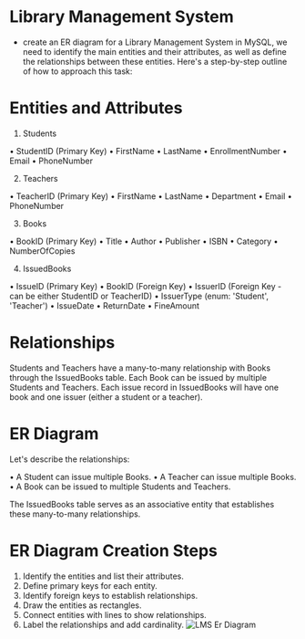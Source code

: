 # Library Management System

 * create an ER diagram for a Library Management System in MySQL, we need to identify the main entities and their attributes, as well as define the relationships between these entities. Here's a step-by-step outline of how to approach this task:

# Entities and Attributes

1. Students
   
• StudentID (Primary Key)
• FirstName
• LastName
• EnrollmentNumber
• Email
• PhoneNumber

2. Teachers

• TeacherID (Primary Key)
• FirstName
• LastName
• Department
• Email
• PhoneNumber

3. Books
   
• BookID (Primary Key)
• Title
• Author
• Publisher
• ISBN
• Category
• NumberOfCopies

4. IssuedBooks

• IssueID (Primary Key)
• BookID (Foreign Key)
• IssuerID (Foreign Key - can be either StudentID or TeacherID)
• IssuerType (enum: 'Student', 'Teacher')
• IssueDate
• ReturnDate
• FineAmount

# Relationships

Students and Teachers have a many-to-many relationship with Books through the IssuedBooks table.
Each Book can be issued by multiple Students and Teachers.
Each issue record in IssuedBooks will have one book and one issuer (either a student or a teacher).

# ER Diagram

Let's describe the relationships:

• A Student can issue multiple Books.
• A Teacher can issue multiple Books.
• A Book can be issued to multiple Students and Teachers.

The IssuedBooks table serves as an associative entity that establishes these many-to-many relationships.

# ER Diagram Creation Steps

1. Identify the entities and list their attributes.
2. Define primary keys for each entity.
3. Identify foreign keys to establish relationships.
4. Draw the entities as rectangles.
5. Connect entities with lines to show relationships.
6. Label the relationships and add cardinality.
![LMS Er Diagram](https://github.com/user-attachments/assets/c029336d-2e74-4405-a8e2-5682cca4e489)





